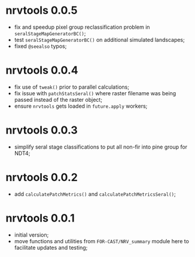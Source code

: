 # nrvtools 0.0.5

- fix and speedup pixel group reclassification problem in `seralStageMapGeneratorBC()`;
- test `seralStageMapGeneratorBC()` on additional simulated landscapes;
- fixed `@seealso` typos;

# nrvtools 0.0.4

- fix use of `tweak()` prior to parallel calculations;
- fix issue with `patchStatsSeral()` where raster filename was being passed instead of the raster object;
- ensure `nrvtools` gets loaded in `future.apply` workers;

# nrvtools 0.0.3

- simplify seral stage classifications to put all non-fir into pine group for NDT4;

# nrvtools 0.0.2

- add `calculatePatchMetrics()` and `calculatePatchMetricsSeral()`;

# nrvtools 0.0.1

- initial version;
- move functions and utilities from `FOR-CAST/NRV_summary` module here to facilitate updates and testing;

